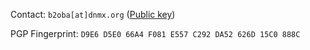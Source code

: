 Contact: `b2oba[at]dnmx.org` ([Public key](./key.asc))


PGP Fingerprint: `D9E6 D5E0 66A4 F081 E557 C292 DA52 626D 15C0 888C`

